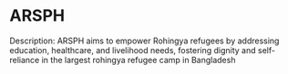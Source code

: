 # ARSPH
Description: ARSPH aims to empower Rohingya refugees by addressing education, healthcare, and livelihood needs, fostering dignity and self-reliance in the largest rohingya refugee camp in Bangladesh 
